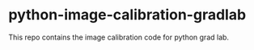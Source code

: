 # python-image-calibration-gradlab
This repo contains the image calibration code for python grad lab.
